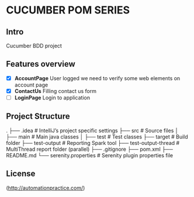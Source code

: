 # CUCUMBER POM SERIES

## Intro

Cucumber BDD project

## Features overview

*   [x] **AccountPage** User logged we need to verify some web elements on account page
*   [x] **ContactUs** Filling contact us form 
*   [ ] **LoginPage** Login to application

## Project Structure
.
├── .idea                   # IntelliJ’s project specific settings 
├── src                     # Source files
│   ├── main                # Main java classes
│   ├── test                # Test classes
├── target                  # Build folder
├── test-output             # Reporting Spark tool
├── test-output-thread      # MultiThread report folder (parallel)
├── .gitignore
├── pom.xml
├── README.md
└── serenity.properties     # Serenity plugin properties file

## License
(http://automationpractice.com/)

 
